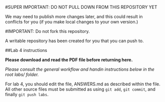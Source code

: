 #SUPER IMPORTANT: DO NOT PULL DOWN FROM THIS REPOSITORY YET

We may need to publish more changes later, and this could result in conflicts for you (if you make local changes to your own version.)

#IMPORTANT: Do not fork this repository. 

A writable repository has been created for you that you can push to. 

##Lab 4 instructions

**Please download and read the PDF file before returning here.**

*Please consult the general workflow and handin instructions below in the root labs/ folder.*

For lab 4, you should edit the file, ANSWERS.md as described within the file.
All other source files must be submitted as using `git add`, `git commit`, and finally `git push labs`.

